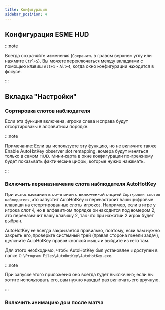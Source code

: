 ```yaml
---
title: Конфигурация
sidebar_position: 4
---
```


## Конфигурация ESME HUD

:::note

Всегда сохраняйте изменения (`Сохранить` в правом верхнем углу или нажмите `Ctrl+S`).
Вы можете переключаться между вкладками с помощью клавиш `Alt+1` - `Alt+4`, когда окно конфигурации находится в фокусе.

:::

## Вкладка "Настройки"

### Сортировка слотов наблюдателя
Если эта функция включена, игроки слева и справа будут отсортированы в алфавитном порядке.

:::note

Примечание: Если вы используете эту функцию, но не включите также Enable AutoHotKey observer slot remapping, номера будут меняться только в самом HUD. Мини-карта в окне конфигурации по-прежнему будет показывать фактические цифры, которые нужно нажимать.

:::

### Включить переназначение слота наблюдателя AutoHotKey

При использовании в сочетании с включенной опцией `Сортировки слотов наблюдателя`, это запустит AutoHotKey и перенастроит ваши цифровые клавиши на отсортированные слоты игроков. Например, если в игре у игрока слот 4, но в алфавитном порядке он находится под номером 2, это переназначит вашу клавишу 2, так что при нажатии 2 игрок будет выбран.

AutoHotKey не всегда закрывается правильно, поэтому, если вам нужно закрыть его, проверьте системный трей (правая сторона панели задач), щелкните AutoHotKey правой кнопкой мыши и выйдите из него там.

Для этого необходимо, чтобы AutoHotKey был установлен и доступен в папке `C:\Program Files\AutoHotKey\AutoHotKey.exe`.

:::note

При запуске этого приложения оно всегда будет выключено; если вы хотите использовать его, вам нужно каждый раз включать его вручную.

:::

### Включить анимацию до и после матча

